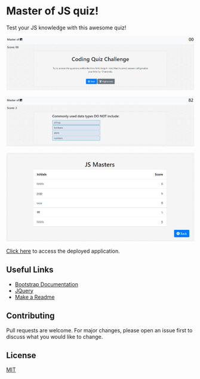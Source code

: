 # Master of JS quiz!

   Test your JS knowledge with this awesome quiz!

   ![Quiz](https://github.com/tvolpatto/master-of-js-quizz/blob/master/assets/screenshots/screen1.PNG)

   ![Question example](https://github.com/tvolpatto/master-of-js-quizz/blob/master/assets/screenshots/screen2.PNG)

   ![Highscores](https://github.com/tvolpatto/master-of-js-quizz/blob/master/assets/screenshots/screen3.PNG)

   
   [Click here](https://tvolpatto.github.io/master-of-js-quizz/) to access the deployed application.



## Useful Links 

   * [Bootstrap Documentation](https://getbootstrap.com/docs/4.3/getting-started/introduction/)
   * [JQuery](https://jquery.com/)
   * [Make a Readme](https://www.makeareadme.com/)

## Contributing

   Pull requests are welcome. For major changes, please open an issue first to discuss what you would like to change.


## License
   
   [MIT](https://choosealicense.com/licenses/mit/)
